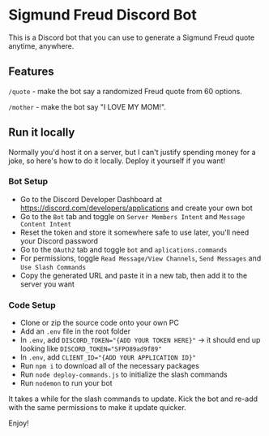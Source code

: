 # Sigmund Freud Discord Bot
This is a Discord bot that you can use to generate a Sigmund Freud quote anytime, anywhere.  

## Features
`/quote` - make the bot say a randomized Freud quote from 60 options.

`/mother` - make the bot say "I LOVE MY MOM!".

## Run it locally
Normally you'd host it on a server, but I can't justify spending money for a joke, so here's how to do it locally. Deploy it yourself if you want!

### Bot Setup
- Go to the Discord Developer Dashboard at https://discord.com/developers/applications and create your own bot
- Go to the `Bot` tab and toggle on `Server Members Intent` and `Message Content Intent`
- Reset the token and store it somewhere safe to use later, you'll need your Discord password
- Go to the `OAuth2` tab and toggle `bot` and `aplications.commands`
- For permissions, toggle `Read Message/View Channels`, `Send Messages` and `Use Slash Commands`
- Copy the generated URL and paste it in a new tab, then add it to the server you want

### Code Setup
- Clone or zip the source code onto your own PC
- Add an `.env` file in the root folder
- In `.env`, add `DISCORD_TOKEN="{ADD YOUR TOKEN HERE}"` -> it should end up looking like `DISCORD_TOKEN="SFPO89ad9f89"`
- In `.env`, add `CLIENT_ID="{ADD YOUR APPLICATION ID}"` 
- Run `npm i` to download all of the necessary packages
- Run `node deploy-commands.js` to initialize the slash commands
- Run `nodemon` to run your bot

It takes a while for the slash commands to update. Kick the bot and re-add with the same permissions to make it update quicker. 

Enjoy!
     
